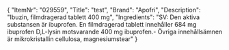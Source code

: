 {
  "ItemNr": "029559",
  "Title": "test",
  "Brand": "Apofri",
  "Description": "Ibuzin, filmdragerad tablett 400 mg",
  "Ingredients": "SV: Den aktiva substansen är ibuprofen. En filmdragerad tablett innehåller 684 mg ibuprofen D,L-lysin motsvarande 400 mg ibuprofen.- Övriga innehållsämnen är mikrokristallin cellulosa, magnesiumstear"
}